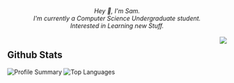 <div align="center">
  <i>
    Hey 👋, I'm Sam.<br>
    I'm currently a Computer Science Undergraduate student.<br>
    Interested in Learning new Stuff.<br>
  </i>
  <br>
</div>

<img align="right" src="https://media1.giphy.com/media/13HgwGsXF0aiGY/giphy.gif" />

## Github Stats
<img src="http://github-profile-summary-cards.vercel.app/api/cards/stats?username=SamB032&theme=transparent&count_private=true" alt="Profile Summary"/>
<img src="https://github-readme-stats.vercel.app/api/top-langs/?username=SamB032&layout=compact&langs_count=10&hide_border=true&theme=transparent&count_private=true" alt="Top Languages"/>

